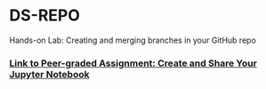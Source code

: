# DS-REPO
Hands-on Lab: Creating and merging branches in your GitHub repo

### [Link to Peer-graded Assignment: Create and Share Your Jupyter Notebook](https://eu-de.dataplatform.cloud.ibm.com/analytics/notebooks/v2/b764ad59-19e5-40ed-b668-0028c977ed5e/view?access_token=6f690cf27e052576be6a04672de7d3842b6c62616a6c1dc9ea338109395f311e)
